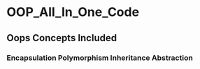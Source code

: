 # OOP_All_In_One_Code

<h2>Oops Concepts Included</h2>
<h3>
Encapsulation
Polymorphism
Inheritance
Abstraction
  </h3>
